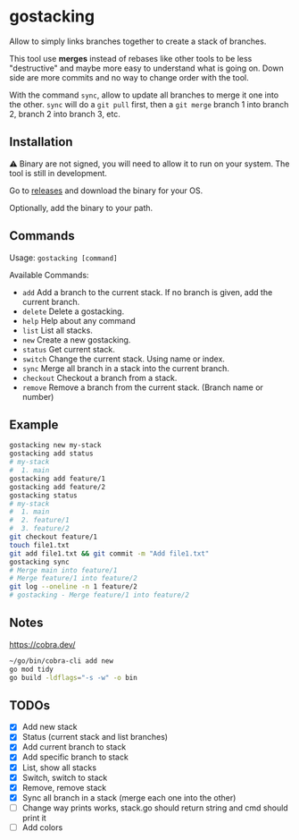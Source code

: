 # gostacking

Allow to simply links branches together to create a stack of branches.

This tool use **merges** instead of rebases like other tools to be less "destructive" and maybe more easy to understand
what is going on. Down side are more commits and no way to change order with the tool.

With the command `sync`,
allow to update all branches to merge it one into the other. `sync` will do a `git pull` first, then
a `git merge` branch 1 into branch 2, branch 2 into branch 3, etc.

## Installation

⚠️ Binary are not signed, you will need to allow it to run on your system. The tool is still in development.

Go to [releases](https://github.com/Bhacaz/gostacking/releases/latest) and download the binary for your OS.

Optionally, add the binary to your path.

## Commands

Usage:
`gostacking [command]`

Available Commands:
* `add`         Add a branch to the current stack. If no branch is given, add the current branch.
* `delete`      Delete a gostacking.
* `help`        Help about any command
* `list`        List all stacks.
* `new`         Create a new gostacking.
* `status`      Get current stack.
* `switch`      Change the current stack. Using name or index.
* `sync`        Merge all branch in a stack into the current branch.
* `checkout`    Checkout a branch from a stack.
* `remove`      Remove a branch from the current stack. (Branch name or number)

## Example

```bash
gostacking new my-stack
gostacking add status
# my-stack
#  1. main
gostacking add feature/1
gostacking add feature/2
gostacking status
# my-stack
#  1. main
#  2. feature/1
#  3. feature/2
git checkout feature/1
touch file1.txt
git add file1.txt && git commit -m "Add file1.txt"
gostacking sync
# Merge main into feature/1
# Merge feature/1 into feature/2
git log --oneline -n 1 feature/2
# gostacking - Merge feature/1 into feature/2
```

## Notes

https://cobra.dev/

```bash
~/go/bin/cobra-cli add new
go mod tidy
go build -ldflags="-s -w" -o bin
```

## TODOs

- [x] Add new stack
- [x] Status (current stack and list branches)
- [x] Add current branch to stack
- [x] Add specific branch to stack
- [x] List, show all stacks
- [x] Switch, switch to stack
- [X] Remove, remove stack
- [x] Sync all branch in a stack (merge each one into the other)
- [ ] Change way prints works, stack.go should return string and cmd should print it
- [ ] Add colors
